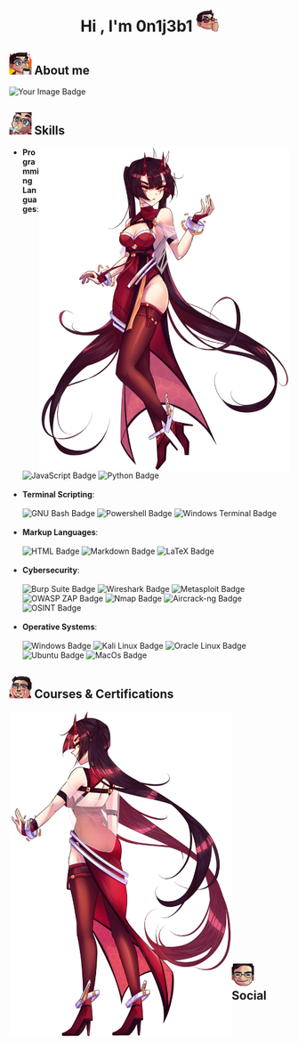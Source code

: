 <h1 align="center">Hi , I'm 0n1j3b1 <img src="https://github.com/0n1j3b1/0n1j3b1/blob/main/Me_Thumb.png" width="40"></h1>

<h2> 
  <picture><img src="https://github.com/0n1j3b1/0n1j3b1/blob/main/Me_fine.png" width="40px"></picture> About me 
</h2>

<p align="left">
  <img src="https://tryhackme-badges.s3.amazonaws.com/0n1j3b1.png" alt="Your Image Badge" />
</p>

<h2>
  <img src="https://github.com/0n1j3b1/0n1j3b1/blob/main/Me_drink.png" width="40"> Skills
</h2>

<a target="_blank" align="center">
  <img align="right" width="450" src="https://github.com/0n1j3b1/0n1j3b1/blob/main/OTS_Akane.png">
</a>

<ul>
  <li><strong>Programming Languages</strong>:</li><br>
  
  <img src="https://img.shields.io/badge/JavaScript%20-%23F7DF1E.svg?style=for-the-badge&logo=javascript&logoColor=black" alt="JavaScript Badge">
  <img src="https://img.shields.io/badge/Python%20-%2314354C.svg?style=for-the-badge&logo=python&logoColor=white" alt="Python Badge">
  <br><br>

  <li><strong>Terminal Scripting</strong>:</li><br>

  <img src="https://img.shields.io/badge/GNU%20Bash-4EAA25?style=for-the-badge&logo=GNU%20Bash&logoColor=white" alt="GNU Bash Badge">
  <img src="https://img.shields.io/badge/powershell-5391FE?style=for-the-badge&logo=powershell&logoColor=white" alt="Powershell Badge">
  <img src="https://img.shields.io/badge/windows%20terminal-4D4D4D?style=for-the-badge&logo=windows%20terminal&logoColor=white" alt="Windows Terminal Badge">
  <br><br>

  <li><strong>Markup Languages</strong>:</li><br>

  <img src="https://img.shields.io/badge/HTML-FF5733?style=for-the-badge&logo=html5&logoColor=white" alt="HTML Badge">
  <img src="https://img.shields.io/badge/Markdown-000000?style=for-the-badge&logo=markdown&logoColor=white" alt="Markdown Badge">
  <img src="https://img.shields.io/badge/LaTeX-239120?style=for-the-badge&logo=latex&logoColor=white" alt="LaTeX Badge">
  <br><br>

  <li><strong>Cybersecurity</strong>:</li><br>
 
  <img src="https://img.shields.io/badge/Burp%20Suite-FF7A00?style=for-the-badge&logo=burpsuite&logoColor=white" alt="Burp Suite Badge">
  <img src="https://img.shields.io/badge/Wireshark-3F8CFF?style=for-the-badge&logo=wireshark&logoColor=white" alt="Wireshark Badge">
  <img src="https://img.shields.io/badge/Metasploit-5B5EA6?style=for-the-badge&logo=metasploit&logoColor=white" alt="Metasploit Badge">
  <img src="https://img.shields.io/badge/OWASP%20ZAP-7D7D7D?style=for-the-badge&logo=owasp&logoColor=white" alt="OWASP ZAP Badge">
  <img src="https://img.shields.io/badge/Nmap-00BFFF?style=for-the-badge&logo=nmap&logoColor=white" alt="Nmap Badge">
  <img src="https://img.shields.io/badge/Aircrack%20ng-1C5F15?style=for-the-badge&logo=aircrack&logoColor=white" alt="Aircrack-ng Badge">
  <img src="https://img.shields.io/badge/OSINT-1E90FF?style=for-the-badge&logo=osint&logoColor=white" alt="OSINT Badge">
  <br><br>

  <li><strong>Operative Systems</strong>:</li><br>
  
  <img src="https://img.shields.io/badge/Windows-0078D6?style=for-the-badge&logo=windows&logoColor=white" alt="Windows Badge">
  <img src="https://img.shields.io/badge/Kali_Linux-557C94?style=for-the-badge&logo=kali-linux&logoColor=white" alt="Kali Linux Badge">
  <img src="https://img.shields.io/badge/Oracle%20Linux-EE0000?style=for-the-badge&logo=Oracle&logoColor=white" alt="Oracle Linux Badge">
  <img src="https://img.shields.io/badge/Ubuntu-E95420?style=for-the-badge&logo=ubuntu&logoColor=white" alt="Ubuntu Badge">
  <img src="https://img.shields.io/badge/mac%20os-000000?style=for-the-badge&logo=apple&logoColor=white" alt="MacOs Badge">
  <br>
</ul>

<h2>
  <img src="https://github.com/0n1j3b1/0n1j3b1/blob/main/Me_nya.png" width="40"> Courses & Certifications
</h2>

<a target="_blank" align="center">
  <img align="left" width="400" src="https://github.com/0n1j3b1/0n1j3b1/blob/main/OTS_Akane2.png">
</a>
<br>
<br>
<br>
<br>
<br>
<br>
<br>
<br>
<br>
<br>
<br>
<br>
<br>
<br>
<br>
<br>
<br>
<br>
<br>
<br>
<br>
<br>
<br>
<br>
<br>
<h2>
  <img src="https://github.com/0n1j3b1/0n1j3b1/blob/main/Me_roblox.png" width="40"> Social
</h2>
